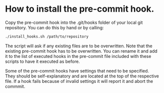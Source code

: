How to install the pre-commit hook.
====================================

Copy the pre-commit hook into the .git/hooks folder of your local git
repository. You can do this by hand or by calling:
```bash
./install_hooks.sh /path/to/repository
```

The script will ask if any existing files are to be overwritten.
Note that the existing pre-commit hook has to be overwritten.
You can rename it and add it to the list of executed hooks in the
pre-commit file included with these scripts to have it executed as
before.

Some of the pre-commit hooks have settings that need to be specified.
They should be self-explanatory and are located at the top of the
respective file. If a hook fails because of invalid settings it will
report it and abort the commmit.

